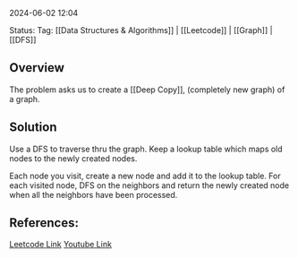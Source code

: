 
2024-06-02 12:04

Status:
Tag: [[Data Structures & Algorithms]] | [[Leetcode]] | [[Graph]] | [[DFS]]

## Overview
The problem asks us to create a [[Deep Copy]], (completely new graph) of a graph. 

## Solution
Use a DFS to traverse thru the graph. Keep a lookup table which maps old nodes to the newly created nodes.

Each node you visit, create a new node and add it to the lookup table. For each visited node, DFS on the neighbors and return the newly created node when all the neighbors have been processed.


## References:
[Leetcode Link](https://leetcode.com/problems/clone-graph/description/)
[Youtube Link](https://www.youtube.com/watch?v=2_wcyPfoanw)
